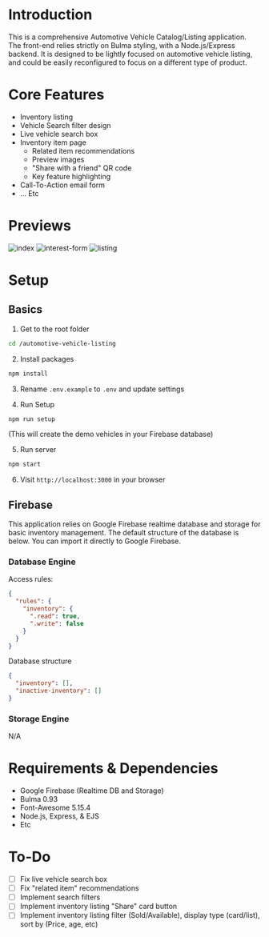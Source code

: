 # Introduction

This is a comprehensive Automotive Vehicle Catalog/Listing application. The front-end relies strictly on Bulma styling, with a Node.js/Express backend. It is designed to be lightly focused on automotive vehicle listing, and could be easily reconfigured to focus on a different type of product.

# Core Features

- Inventory listing
- Vehicle Search filter design
- Live vehicle search box
- Inventory item page
  - Related item recommendations
  - Preview images
  - "Share with a friend" QR code
  - Key feature highlighting
- Call-To-Action email form
- ... Etc

# Previews

![index](https://user-images.githubusercontent.com/38357871/229307852-7721f46d-d510-47f9-b2dc-8d90bb8f4e3e.png)
![interest-form](https://user-images.githubusercontent.com/38357871/229307858-86845c48-f5b9-478c-b9ba-e95d97422fe7.png)
![listing](https://user-images.githubusercontent.com/38357871/229307864-dd59726b-639d-4b44-8e43-74965ce1da13.png)

# Setup

## Basics

1. Get to the root folder

```bash
cd /automotive-vehicle-listing
```

2. Install packages

```bash
npm install
```

3. Rename `.env.example` to `.env` and update settings

4. Run Setup

```bash
npm run setup
```

(This will create the demo vehicles in your Firebase database)

5. Run server

```bash
npm start
```

6. Visit `http://localhost:3000` in your browser

## Firebase

This application relies on Google Firebase realtime database and storage for basic inventory management. The default structure of the database is below. You can import it directly to Google Firebase.

### Database Engine

Access rules:

```JSON
{
  "rules": {
    "inventory": {
      ".read": true,
      ".write": false
    }
  }
}
```

Database structure

```JSON
{
  "inventory": [],
  "inactive-inventory": []
}
```

### Storage Engine

N/A

# Requirements & Dependencies

- Google Firebase (Realtime DB and Storage)
- Bulma 0.93
- Font-Awesome 5.15.4
- Node.js, Express, & EJS
- Etc

# To-Do

- [ ] Fix live vehicle search box
- [ ] Fix "related item" recommendations
- [ ] Implement search filters
- [ ] Implement inventory listing "Share" card button
- [ ] Implement inventory listing filter (Sold/Available), display type (card/list), sort by (Price, age, etc)
